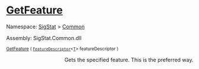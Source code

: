 # [GetFeature](./Signature-100663437.md)

Namespace: [SigStat]() > [Common](./../README.md)

Assembly: SigStat.Common.dll

<sub>[GetFeature](./Signature-100663437.md) ( [`FeatureDescriptor`](./../FeatureDescriptor-1.md)\<[`T`](./Signature-100663437.md)> featureDescriptor )         <div style = "text-align: right" >Gets the specified feature. This is the preferred way.</div></sub>
